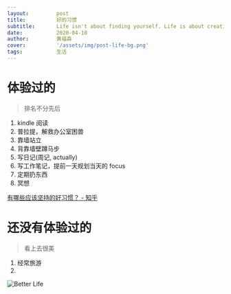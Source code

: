 ```yaml
---
layout:         post
title:          好的习惯
subtitle:		Life isn't about finding yourself. Life is about creating yourself.
date:           2020-04-10
author:         黄福森
cover:          '/assets/img/post-life-bg.png'
tags:           生活
---
```


# 体验过的
> 排名不分先后

1. kindle 阅读
2. 普拉提，解救办公室困兽
3. 靠墙站立
4. 背靠墙壁蹲马步
5. 写日记(周记, actually)
6. 写工作笔记，提前一天规划当天的 focus
7. 定期扔东西
8. 冥想

[有哪些应该坚持的好习惯？ - 知乎](https://www.zhihu.com/question/268776431)


# 还没有体验过的
> 看上去很美

1. 经常旅游
2. 

![Better Life](https://tva1.sinaimg.cn/large/00831rSTgy1gdokduqy2wj31900u0wi7.jpg)